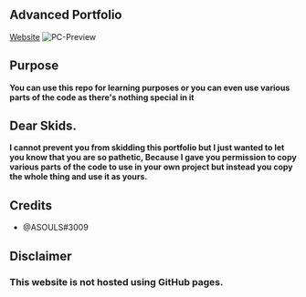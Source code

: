 ## Advanced Portfolio
[Website](https://soulsie.xyz/)
![PC-Preview](https://files.soulsie.xyz/assets/images/PC-Preview.jpg)

## Purpose
**You can use this repo for learning purposes or you can even use various parts of the code as there's nothing special in it**

## Dear Skids.
**I cannot prevent you from skidding this portfolio but I just wanted to let you know that you are so pathetic, Because I gave you permission to copy various parts of the code to use in your own project but instead you copy the whole thing and use it as yours.**

## Credits 
- @ASOULS#3009

## Disclaimer
### This website is not hosted using GitHub pages.
